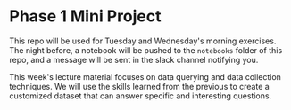 # Phase 1 Mini Project

This repo will be used for Tuesday and Wednesday's morning exercises. The night before, a notebook will be pushed to the `notebooks` folder of this repo, and a message will be sent in the slack channel notifying you. 

This week's lecture material focuses on data querying and data collection techniques. We will use the skills learned from the previous to create a customized dataset that can answer specific and interesting questions.
